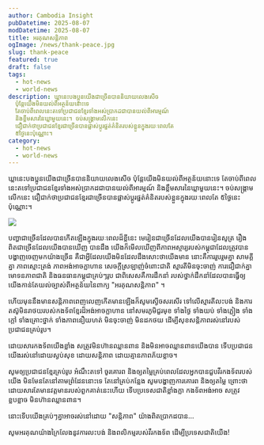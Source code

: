 ```yaml
---
author: Cambodia Insight
pubDatetime: 2025-08-07
modDatetime: 2025-08-07
title: អរគុណសន្តិភាព
ogImage: /news/thank-peace.jpg
slug: thank-peace
featured: true
draft: false
tags:
  - hot-news
  - world-news
description: ឃ្លានេះបងប្អូនយើងជាច្រើនបាននិយាយលេងសើច
  ប៉ុន្តែយើងមិនយល់ពីអត្ថន័យនោះទេ
  តែចាប់ពីពេលនេះតទៅប្រជាជនខ្មែរទាំងអស់ប្រាកដជាបានយល់ពីអារម្មណ៍
  និងខ្លឹមសារនៃឃ្លាមួយនេះ។ ចប់សង្រ្គាមលើកនេះ
  ជឿជាក់ថាប្រជាជនខ្មែរជាច្រើនបានផ្លាស់ប្ដូរផ្នត់គំនិតរបស់ខ្លួនក្នុងរយៈពេលតែ
  ៥ថ្ងៃនេះប៉ុណ្ណោះ។
category:
  - hot-news
  - world-news
---
```

ឃ្លានេះបងប្អូនយើងជាច្រើនបាននិយាយលេងសើច ប៉ុន្តែយើងមិនយល់ពីអត្ថន័យនោះទេ តែចាប់ពីពេលនេះតទៅប្រជាជនខ្មែរទាំងអស់ប្រាកដជាបានយល់ពីអារម្មណ៍ និងខ្លឹមសារនៃឃ្លាមួយនេះ។ ចប់សង្រ្គាមលើកនេះ ជឿជាក់ថាប្រជាជនខ្មែរជាច្រើនបានផ្លាស់ប្ដូរផ្នត់គំនិតរបស់ខ្លួនក្នុងរយៈពេលតែ ៥ថ្ងៃនេះប៉ុណ្ណោះ។

![](/news/thank-peace.jpg)

បញ្ហាជាច្រើនដែលបានកើតឡើងក្នុងរយៈពេលដ៏ខ្លីនេះ មេរៀនជាច្រើនដែលយើងបានរៀនសូត្រ រឿងពិតជាច្រើនដែលយើងបានឃើញ បានដឹង យើងក៏មើលឃើញពីភាពអស្ចារ្យរបស់កម្ពុជាដែលត្រូវបានបង្ហាញចេញមកយ៉ាងច្រើន គឺជាអ្វីដែលយើងមិនដែលដឹងសោះថាយើងមាន នោះគឺការរួបរួមគ្នា សាមគ្គីគ្នា ភាពស្មោះត្រង់ ភាពអង់អាចក្លាហាន សេចក្ដីស្រឡាញ់ចំពោះជាតិ ស្មារតីមិនចុះចាញ់ ការជឿជាក់គ្នា មោទនភាពជាតិ និងធនធានកម្ពុជាគ្រប់ៗរូប ជាពិសេសគឺការដឹកនាំ របស់ថ្នាក់ដឹកនាំដែលបានធ្វើឲ្យយើងកាន់តែយល់ច្បាស់ពីអត្ថន័យនៃពាក្យ "អរគុណសន្តិភាព" ។ 

ហើយមុននឹងមានសន្តិភាពពេញលេញកើតមានឡើងក៏សូមស្ងើចសរសើរ ទៅលើស្មារតីលះបង់ និងការតស៊ូមិនរាថយរបស់កងទ័ពខ្មែរដ៏អង់អាចក្លាហាន នៅសមរភូមិជួរមុខ ទាំងថ្ងៃ ទាំងយប់ ទាំងភ្លៀង ទាំងក្ដៅ ទាំងគ្រោះថ្នាក់ ទាំងភាពនឿយហត់ មិនចុះចាញ់ មិនដកថយ ដើម្បីសុខសន្តិភាពរស់នៅរបស់ប្រជាជនគ្រប់រូប។

ដោយសារកងទ័ពយើងខ្លាំង សត្រូវមិនហ៊ានឈ្លានពាន និងមិនអាចឈ្លានពានយើងបាន ទើបប្រជាជនយើងរស់នៅដោយស្ងប់សុខ ដោយសន្តិភាព ដោយគ្មានភាពភ័យខ្លាច។

សូមឲ្យប្រជាជនខ្មែរគ្រប់រូប អំណឹះតទៅ ចូរគោរព និងឲ្យតម្លៃគ្រប់ពេលដែលអ្នកបានជួបវីរកងទ័ពរបស់យើង មិនមែនតែនៅតាមព្រំដែននោះទេ តែនៅគ្រប់កន្លែង សូមបង្ហាញការគោរព និងឲ្យតម្លៃ ព្រោះថាដោយសារតែមានវត្តមានរបស់ពួកគាត់នេះហើយ ទើបប្រទេសជាតិខ្លាំងក្លា កងទ័ពអង់អាច សត្រូវខ្លបខ្លាច មិនហ៊ានឈ្លានពាន។

នោះទើបយើងគ្រប់ៗគ្នាអាចរស់នៅដោយ "សន្តិភាព" យ៉ាងពិតប្រាកដបាន... 

សូមអរគុណយ៉ាងក្រៃលែងនូវការលះបង់ និងពលិកម្មរបស់វីរកងទ័ព ដើម្បីប្រទេសជាតិយើង!